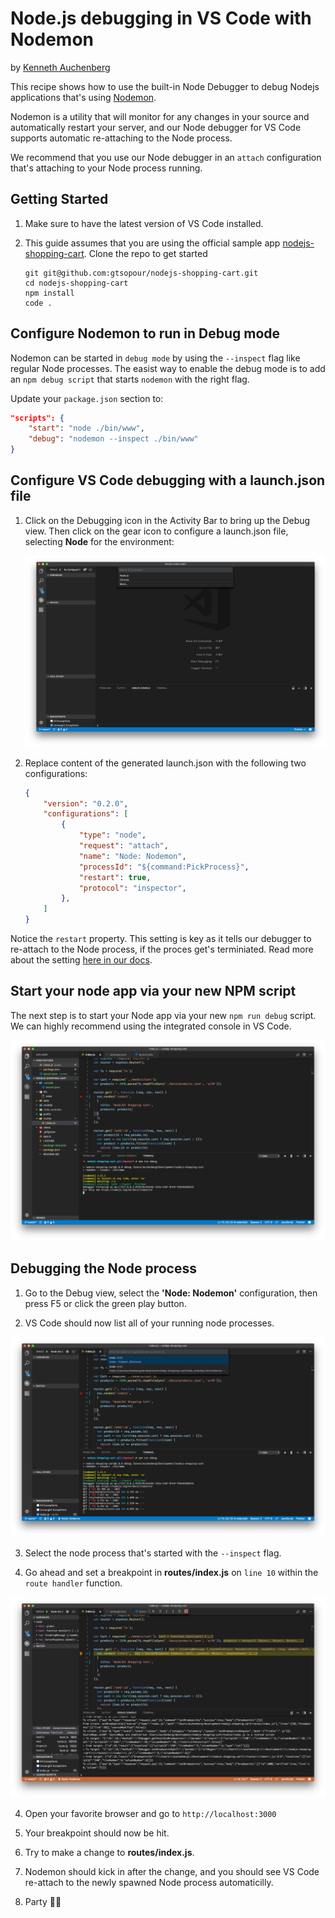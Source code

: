 # Node.js debugging in VS Code with Nodemon

by [Kenneth Auchenberg](https://twitter.com/auchenberg)

This recipe shows how to use the built-in Node Debugger to debug Nodejs applications that's using [Nodemon](https://nodemon.io/).

Nodemon is a utility that will monitor for any changes in your source and automatically restart your server, and our Node debugger for VS Code supports automatic re-attaching to the Node process.

We recommend that you use our Node debugger in an `attach` configuration that's attaching to your Node process running.

## Getting Started

1. Make sure to have the latest version of VS Code installed.

2. This guide assumes that you are using the official sample app [nodejs-shopping-cart](https://github.com/gtsopour/nodejs-shopping-cart). Clone the repo to get started
    > 
    ```
    git git@github.com:gtsopour/nodejs-shopping-cart.git
    cd nodejs-shopping-cart
    npm install
    code .
    ```

## Configure Nodemon to run in Debug mode

Nodemon can be started in `debug mode` by using the `--inspect` flag like regular Node processes. The easist way to enable the debug mode is to add an `npm debug script` that starts `nodemon` with the right flag.

Update your `package.json` section to:

```json
"scripts": {
    "start": "node ./bin/www",
    "debug": "nodemon --inspect ./bin/www"
}
```  

## Configure VS Code debugging with a launch.json file

1. Click on the Debugging icon in the Activity Bar to bring up the Debug view.
Then click on the gear icon to configure a launch.json file, selecting **Node** for the environment:

   ![configure_launch](configure_launch.png)

2. Replace content of the generated launch.json with the following two configurations:

    ```json
    {
        "version": "0.2.0",
        "configurations": [
            {
                "type": "node",
                "request": "attach",
                "name": "Node: Nodemon",
                "processId": "${command:PickProcess}",
                "restart": true,
                "protocol": "inspector",
            },
        ]
    }
    ```

 Notice the `restart` property. This setting is key as it tells our debugger to re-attach to the Node process, if the proces get's terminiated. Read more about the setting [here in our docs](https://code.visualstudio.com/docs/nodejs/nodejs-debugging#_restarting-debug-sessions-automatically-when-source-is-edited).   

## Start your node app via your new NPM script

The next step is to start your Node app via your new `npm run debug` script. We can highly recommend using the integrated console in VS Code.

![terminal](terminal.png)

## Debugging the Node process
  
  1. Go to the Debug view, select the **'Node: Nodemon'** configuration, then press F5 or click the green play button.

  2. VS Code should now list all of your running node processes.

  ![processes](processes.png)

  3. Select the node process that's started with the `--inspect` flag.
  
  3. Go ahead and set a breakpoint in **routes/index.js** on `line 10` within the `route handler` function.

![breakpoint-main](breakpoint.png)

  4. Open your favorite browser and go to `http://localhost:3000`

  5. Your breakpoint should now be hit.

  6. Try to make a change to **routes/index.js**. 
  
  7. Nodemon should kick in after the change, and you should see VS Code re-attach to the newly spawned Node process automaticilly.

  8. Party 🎉🔥 

